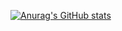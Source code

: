 [![Anurag's GitHub stats](https://github-readme-stats.vercel.app/api?username=Suni-code)](https://github.com/Suni-code/github-readme-stats)

[pin1-profile     ]: https://github.com/TimeBreeze/Tritium#gh-light-mode-only
